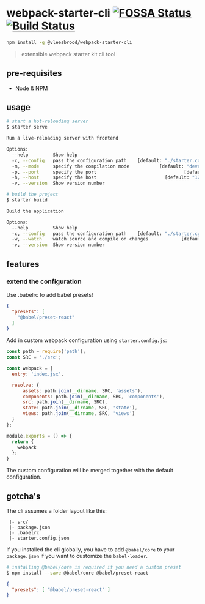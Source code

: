 # webpack-starter-cli [![FOSSA Status](https://app.fossa.io/api/projects/git%2Bgithub.com%2Farnoschutijzer%2Fwebpack-starter-cli.svg?type=shield)](https://app.fossa.io/projects/git%2Bgithub.com%2Farnoschutijzer%2Fwebpack-starter-cli?ref=badge_shield) [![Build Status](https://travis-ci.org/arnoschutijzer/webpack-starter-cli.svg?branch=master)](https://travis-ci.org/arnoschutijzer/webpack-starter-cli) 

```bash
npm install -g @vleesbrood/webpack-starter-cli
```

> extensible webpack starter kit cli tool

## pre-requisites

- Node & NPM

## usage

```bash
# start a hot-reloading server
$ starter serve

Run a live-reloading server with frontend

Options:
  --help         Show help                                             [boolean]
  -c, --config   pass the configuration path    [default: "./starter.config.js"]
  -m, --mode     specify the compilation mode           [default: "development"]
  -p, --port     specify the port                                [default: 9000]
  -h, --host     specify the host                         [default: "127.0.0.1"]
  -v, --version  Show version number                                   [boolean]

# build the project
$ starter build

Build the application

Options:
  --help         Show help                                             [boolean]
  -c, --config   pass the configuration path    [default: "./starter.config.js"]
  -w, --watch    watch source and compile on changes            [default: false]
  -v, --version  Show version number                                   [boolean]
```

## features

### extend the configuration

Use .babelrc to add babel presets!

```json
{
  "presets": [
    "@babel/preset-react"
  ]
}
```

Add in custom webpack configuration using `starter.config.js`:

```javascript
const path = require('path');
const SRC = './src';

const webpack = {
  entry: 'index.jsx',

  resolve: {
      assets: path.join(__dirname, SRC, 'assets'),
      components: path.join(__dirname, SRC, 'components'),
      src: path.join(__dirname, SRC),
      state: path.join(__dirname, SRC, 'state'),
      views: path.join(__dirname, SRC, 'views')
  }
};

module.exports = () => {
  return {
    webpack
  };
}
```

The custom configuration will be merged together with the default configuration.

## gotcha's

The cli assumes a folder layout like this:

```dir
 |- src/
 |- package.json
 |- .babelrc
 |- starter.config.json
```

If you installed the cli globally, you have to add `@babel/core` to your `package.json` if you want to customize the `babel-loader`.

```bash
# installing @babel/core is required if you need a custom preset
$ npm install --save @babel/core @babel/preset-react
```

```json
{
  "presets": [ "@babel/preset-react" ]
}
```